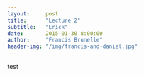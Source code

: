 ```yaml
---
layout:     post
title:      "Lecture 2"
subtitle:   "Erick"
date:       2015-01-30 8:00:00
author:     "Francis Brunelle"
header-img: "/img/francis-and-daniel.jpg"
---
```


test
